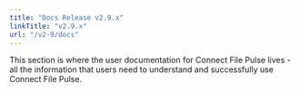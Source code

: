 ```yaml
---
title: "Docs Release v2.9.x"
linkTitle: "v2.9.x"
url: "/v2-9/docs"
---
```

This section is where the user documentation for Connect File Pulse lives - all the information that users need to understand and successfully use Connect File Pulse.
